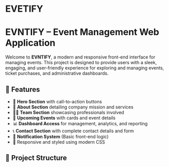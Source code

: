 # EVETIFY #
# EVNTIFY – Event Management Web Application

Welcome to **EVNTIFY**, a modern and responsive front-end interface for managing events. This project is designed to provide users with a sleek, engaging, and user-friendly experience for exploring and managing events, ticket purchases, and administrative dashboards.

## 🌟 Features

- 🎉 **Hero Section** with call-to-action buttons
- 🧠 **About Section** detailing company mission and services
- 👩‍💼 **Team Section** showcasing professionals involved
- 📅 **Upcoming Events** with cards and event details
- 📊 **Dashboard Access** for management, analytics, and reporting
- 📞 **Contact Section** with complete contact details and form
- 🔔 **Notification System** (Basic front-end logic)
- 🎨 Responsive and styled using modern CSS

## 📁 Project Structure


